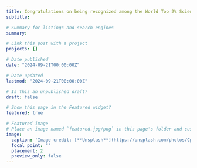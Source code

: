 ```yaml
---
title: Congratulations on being recognized among the World Top 2% Scientists based on Standford and Elsevier Data 👋👋
subtitle: 

# Summary for listings and search engines
summary:

# Link this post with a project
projects: []

# Date published
date: "2024-09-21T00:00:00Z"

# Date updated
lastmod: "2024-09-21T00:00:00Z"

# Is this an unpublished draft?
draft: false

# Show this page in the Featured widget?
featured: true

# Featured image
# Place an image named `featured.jpg/png` in this page's folder and customize its options here.
image:
  caption: 'Image credit: [**Unsplash**](https://unsplash.com/photos/CpkOjOcXdUY)'
  focal_point: ""
  placement: 2
  preview_only: false
---
```

